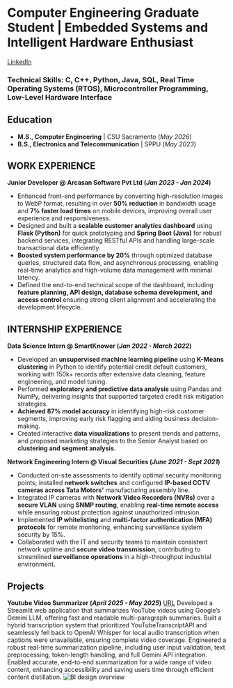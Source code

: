 # Computer Engineering Graduate Student | Embedded Systems and Intelligent Hardware Enthusiast
[LinkedIn](https://www.linkedin.com/in/riya-kerur/)

### Technical Skills: C, C++, Python, Java, SQL, Real Time Operating Systems (RTOS), Microcontroller Programming, Low-Level Hardware Interface

## Education
- **M.S., Computer Engineering** |         CSU Sacramento (_May 2026_)								       		
- **B.S., Electronics and Telecommunication**	| SPPU (_May 2023_)	 			        		

## WORK EXPERIENCE
**Junior Developer @ Arcasan Software Pvt Ltd (_Jan 2023 - Jan 2024_)**
- Enhanced front-end performance by converting high-resolution images to WebP format, resulting in over **50% reduction** in bandwidth usage and **7% faster load times** on mobile devices, improving overall user experience and responsiveness.
- Designed and built a **scalable customer analytics dashboard** using **Flask (Python)** for quick prototyping and **Spring Boot (Java)** for robust backend services, integrating RESTful APIs and handling large-scale transactional data efficiently.
- **Boosted system performance by 20%** through optimized database queries, structured data flow, and asynchronous processing, enabling real-time analytics and high-volume data management with minimal latency.
- Defined the end-to-end technical scope of the dashboard, including **feature planning, API design, database schema development, and access control** ensuring strong client alignment and accelerating the development lifecycle.

## INTERNSHIP EXPERIENCE  
**Data Science Intern @ SmartKnower (_Jan 2022 - March 2022_)**
- Developed an **unsupervised machine learning pipeline** using **K-Means clustering** in Python to identify potential credit default customers, working with 150k+ records after extensive data cleaning, feature engineering, and model tuning.
- Performed **exploratory and predictive data analysis** using Pandas and NumPy, delivering insights that supported targeted credit risk mitigation strategies.
- **Achieved 87% model accuracy** in identifying high-risk customer segments, improving early risk flagging and aiding business decision-making.
- Created interactive **data visualizations** to present trends and patterns, and proposed marketing strategies to the Senior Analyst based on **clustering and segment analysis**.

**Network Engineering Intern @ Visual Securities (_June 2021 - Sept 2021_)**
- Conducted on-site assessments to identify optimal security monitoring points; installed **network switches** and configured **IP-based CCTV cameras across Tata Motors'** manufacturing assembly line.
- Integrated IP cameras with **Network Video Recorders (NVRs)** over a **secure VLAN** using **SNMP routing**, enabling **real-time remote access** while ensuring robust protection against unauthorized intrusion.
- Implemented **IP whitelisting** and **multi-factor authentication (MFA) protocols** for remote monitoring, enhancing surveillance system security by 15%.
- Collaborated with the IT and security teams to maintain consistent network uptime and **secure video transmission**, contributing to streamlined **surveillance operations** in a high-throughput industrial environment.

## Projects 
**Youtube Video Summarizer (_April 2025 - May 2025_)**    [URL]([https://github.com/usujjwals/Databasepropertymanagement](https://github.com/RKerur2910/Youtube-Video-Summarizer))
Developed a Streamlit web application that summarizes YouTube videos using Google’s Gemini LLM, offering fast and readable multi-paragraph summaries.
Built a hybrid transcription system that prioritized YouTubeTranscriptAPI and seamlessly fell back to OpenAI Whisper for local audio transcription when captions were unavailable, ensuring complete video coverage.
Engineered a robust real-time summarization pipeline, including user input validation, text preprocessing, token-length handling, and full Gemini API integration.
Enabled accurate, end-to-end summarization for a wide range of video content, enhancing accessibility and saving users time through efficient content distillation.
![BI design overview](/assets/img/BIanddatabase.png)
